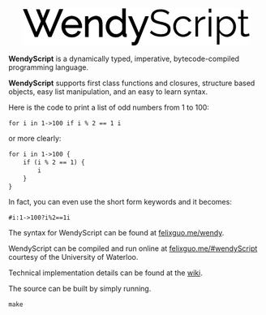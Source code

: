 <p align="center" >
<img src="https://raw.githubusercontent.com/fg123/wendy/master/docs/logo.png" height="74px" alt="WendyScript" title="WendyScript">
</p>

**WendyScript** is a dynamically typed, imperative, bytecode-compiled programming language.

**WendyScript** supports first class functions and closures, structure based objects, easy list manipulation, and an easy to learn syntax.

Here is the code to print a list of odd numbers from 1 to 100:
```
for i in 1->100 if i % 2 == 1 i
```
or more clearly:
```
for i in 1->100 {
    if (i % 2 == 1) {
        i
    }
}
```
In fact, you can even use the short form keywords and it becomes:
```
#i:1->100?i%2==1i
```
The syntax for WendyScript can be found at [felixguo.me/wendy](http://felixguo.me/wendy).

WendyScript can be compiled and run online at [felixguo.me/#wendyScript](http://felixguo.me/#wendyScript) courtesy of the University of Waterloo.

Technical implementation details can be found at the [wiki](https://github.com/fg123/wendy/wiki).

The source can be built by simply running.
```
make
```
